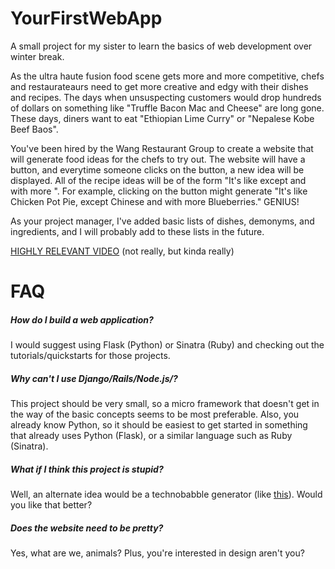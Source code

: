 YourFirstWebApp
===============

A small project for my sister to learn the basics of web development over winter break. 

As the ultra haute fusion food scene gets more and more competitive, chefs and restaurateaurs need to get more creative and edgy with their dishes and recipes. The days when unsuspecting customers would drop hundreds of dollars on something like "Truffle Bacon Mac and Cheese" are long gone. These days, diners want to eat "Ethiopian Lime Curry" or "Nepalese Kobe Beef Baos".

You've been hired by the Wang Restaurant Group to create a website that will generate food ideas for the chefs to try out. The website will have a button, and everytime someone clicks on the button, a new idea will be displayed. All of the recipe ideas will be of the form "It's like <dish> except <demonym> and with more <ingredient>". For example, clicking on the button might generate "It's like Chicken Pot Pie, except Chinese and with more Blueberries." GENIUS!

As your project manager, I've added basic lists of dishes, demonyms, and ingredients, and I will probably add to these lists in the future.

[HIGHLY RELEVANT VIDEO](http://www.youtube.com/watch?v=7rypxTYTB5I) (not really, but kinda really)

FAQ
============
##### How do I build a web application? 
I would suggest using Flask (Python) or Sinatra (Ruby) and checking out the tutorials/quickstarts for those projects.

##### Why can't I use Django/Rails/Node.js/<insert framework here>?
This project should be very small, so a micro framework that doesn't get in the way of the basic concepts seems to be most preferable. Also, you already know Python, so it should be easiest to get started in something that already uses Python (Flask), or a similar language such as Ruby (Sinatra).

##### What if I think this project is stupid?
Well, an alternate idea would be a technobabble generator (like [this](http://www.smbc-comics.com/?id=2526)). Would you like that better?

##### Does the website need to be pretty?
Yes, what are we, animals? Plus, you're interested in design aren't you?

